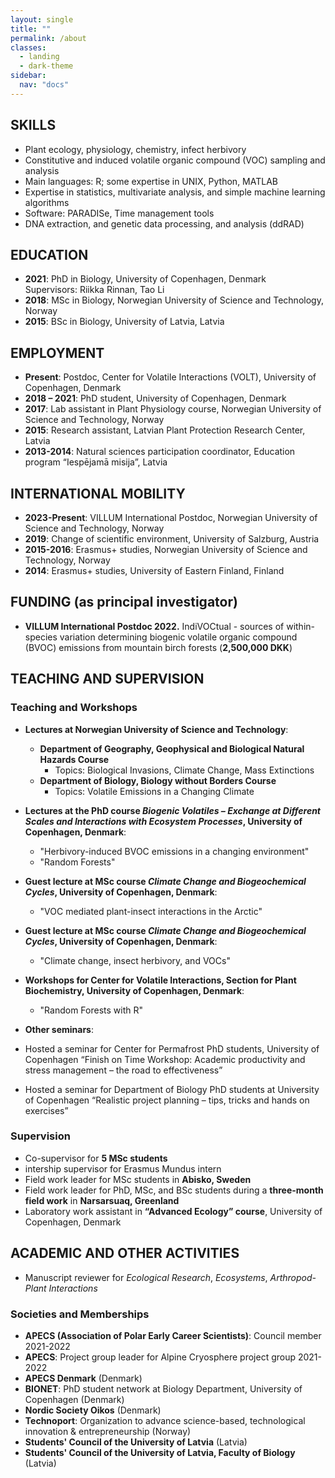 ```yaml
---
layout: single
title: ""
permalink: /about
classes:
  - landing
  - dark-theme
sidebar:
  nav: "docs"
---
```



## SKILLS
- Plant ecology, physiology, chemistry, infect herbivory
- Constitutive and induced volatile organic compound (VOC) sampling and analysis
- Main languages:  R; some expertise in UNIX, Python, MATLAB
- Expertise in statistics, multivariate analysis, and simple machine learning algorithms
- Software: PARADISe, Time management tools
- DNA extraction, and genetic data processing, and analysis (ddRAD)


## EDUCATION
- **2021**: PhD in Biology, University of Copenhagen, Denmark  
  Supervisors: Riikka Rinnan, Tao Li  
- **2018**: MSc in Biology, Norwegian University of Science and Technology, Norway  
- **2015**: BSc in Biology, University of Latvia, Latvia  

## EMPLOYMENT
- **Present**: Postdoc, Center for Volatile Interactions (VOLT), University of Copenhagen, Denmark  
- **2018 – 2021**: PhD student, University of Copenhagen, Denmark  
- **2017**: Lab assistant in Plant Physiology course, Norwegian University of Science and Technology, Norway  
- **2015**: Research assistant, Latvian Plant Protection Research Center, Latvia  
- **2013-2014**: Natural sciences participation coordinator, Education program “Iespējamā misija”, Latvia  

## INTERNATIONAL MOBILITY
- **2023-Present**: VILLUM International Postdoc, Norwegian University of Science and Technology, Norway  
- **2019**: Change of scientific environment, University of Salzburg, Austria  
- **2015-2016**: Erasmus+ studies, Norwegian University of Science and Technology, Norway  
- **2014**: Erasmus+ studies, University of Eastern Finland, Finland  

## FUNDING (as principal investigator)
- **VILLUM International Postdoc 2022.** IndiVOCtual - sources of within-species variation determining biogenic volatile organic compound (BVOC) emissions from mountain birch forests (**2,500,000 DKK**)


## TEACHING AND SUPERVISION  
### Teaching and Workshops
- **Lectures at Norwegian University of Science and Technology**:  
  - **Department of Geography, Geophysical and Biological Natural Hazards Course**  
    - Topics: Biological Invasions, Climate Change, Mass Extinctions  
  - **Department of Biology, Biology without Borders Course**  
    - Topics: Volatile Emissions in a Changing Climate  

- **Lectures at the PhD course *Biogenic Volatiles – Exchange at Different Scales and Interactions with Ecosystem Processes*, University of Copenhagen, Denmark**:  
  - "Herbivory-induced BVOC emissions in a changing environment"  
  - "Random Forests"  

- **Guest lecture at MSc course *Climate Change and Biogeochemical Cycles*, University of Copenhagen, Denmark**:  
  - "VOC mediated plant-insect interactions in the Arctic"  

- **Guest lecture at MSc course *Climate Change and Biogeochemical Cycles*, University of Copenhagen, Denmark**:  
  - "Climate change, insect herbivory, and VOCs"  


- **Workshops for Center for Volatile Interactions, Section for Plant Biochemistry, University of Copenhagen, Denmark**:  
  - "Random Forests with R"  

 - **Other seminars**:
  -  Hosted a seminar for Center for Permafrost PhD students,  University of Copenhagen “Finish on Time Workshop: Academic productivity and stress management – the road to effectiveness”
  -  Hosted a seminar for Department of Biology PhD students at University of Copenhagen “Realistic project planning – tips, tricks and hands on exercises”
  

### Supervision
- Co-supervisor for **5 MSc students**
- intership supervisor for Erasmus Mundus intern  
- Field work leader for MSc students in **Abisko, Sweden**  
- Field work leader for PhD, MSc, and BSc students during a **three-month field work** in **Narsarsuaq, Greenland**  
- Laboratory work assistant in **“Advanced Ecology” course**, University of Copenhagen, Denmark  

## ACADEMIC AND OTHER ACTIVITIES  
- Manuscript reviewer for *Ecological Research*, *Ecosystems*, *Arthropod-Plant Interactions*  

### Societies and Memberships
- **APECS (Association of Polar Early Career Scientists)**: Council member 2021-2022  
- **APECS**: Project group leader for Alpine Cryosphere project group 2021-2022  
- **APECS Denmark** (Denmark)  
- **BIONET**: PhD student network at Biology Department, University of Copenhagen (Denmark)  
- **Nordic Society Oikos** (Denmark)  
- **Technoport**: Organization to advance science-based, technological innovation & entrepreneurship (Norway)  
- **Students' Council of the University of Latvia** (Latvia)  
- **Students' Council of the University of Latvia, Faculty of Biology** (Latvia)  